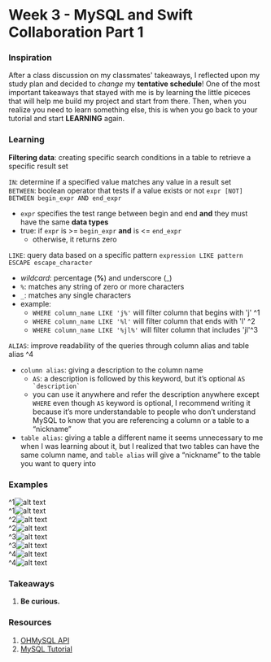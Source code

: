 # Week 3 - MySQL and Swift Collaboration Part 1

### Inspiration
After a class discussion on my classmates' takeaways, I reflected upon my study plan and decided to _change_ my __tentative schedule__! One of the most important takeaways that stayed with me is by learning the little piceces that will help me build my project and start from there. Then, when you realize you need to learn something else, this is when you go back to your tutorial and start __LEARNING__ again. 

### Learning 
__Filtering data__: creating specific search conditions in a table to retrieve a specific result set

```IN```: determine if a specified value matches any value in a result set <br>
```BETWEEN```: boolean operator that tests if a value exists or not 
```expr [NOT] BETWEEN begin_expr AND end_expr``` <br>
  * ```expr``` specifies the test range between begin and end __and__ they must have the same __data types__
  * true: if ```expr``` is >= ```begin_expr``` __and__ is <= ```end_expr```
    * otherwise, it returns zero
  
```LIKE```: query data based on a specific pattern ```expression LIKE pattern ESCAPE escape_character```
  * _wildcard_: percentage (__%__) and underscore (_)
  * ```%```: matches any string of zero or more characters
  * ```_```: matches any single characters
  * example: 
    * ```WHERE column_name LIKE 'j%'``` will filter column that begins with 'j' ^1
    * ```WHERE column_name LIKE '%l'``` will filter column that ends with 'l' ^2
    * ```WHERE column_name LIKE '%jl%'``` will filter column that includes 'jl'^3
  
```ALIAS```: improve readability of the queries through column alias and table alias ^4 <br> 
  * ```column alias```: giving a description to the column name <br>
    * ```AS```: a description is followed by this keyword, but it’s optional ```AS `description` ``` <br>
    * you can use it anywhere and refer the description anywhere except ```WHERE```
	even though ```AS``` keyword is optional, I recommend writing it because it’s more understandable to people who don’t understand MySQL to know that you are referencing a column or a table to a “nickname” <br>
  * ```table alias```: giving a table a different name
	it seems unnecessary to me when I was learning about it, but I realized that two tables can have the same column name, and ```table alias``` will give a “nickname” to the table you want to query into

<!--```JOIN```: linking data from more than one table -->

### Examples
^1![alt text](https://github.com/JENNIFERL4209/mysql-independent-study/blob/master/images/j%20example.png)<br>
^1![alt text](https://github.com/JENNIFERL4209/mysql-independent-study/blob/master/images/j%20result.png)<br>
^2![alt text](https://github.com/JENNIFERL4209/mysql-independent-study/blob/master/images/i%20example.png)<br>
^2![alt text](https://github.com/JENNIFERL4209/mysql-independent-study/blob/master/images/i%20result.png)<br>
^3![alt text](https://github.com/JENNIFERL4209/mysql-independent-study/blob/master/images/er%20example.png)<br>
^3![alt text](https://github.com/JENNIFERL4209/mysql-independent-study/blob/master/images/er%20result.png)<br>
^4![alt text](https://github.com/JENNIFERL4209/mysql-independent-study/blob/master/images/alias%20example.png)<br>
^4![alt text](https://github.com/JENNIFERL4209/mysql-independent-study/blob/master/images/alias%20result.png)<br>

### Takeaways
1. __Be curious.__

### Resources
1. [OHMySQL API](https://github.com/oleghnidets/OHMySQL)
2. [MySQL Tutorial](http://www.mysqltutorial.org/basic-mysql-tutorial.aspx)






